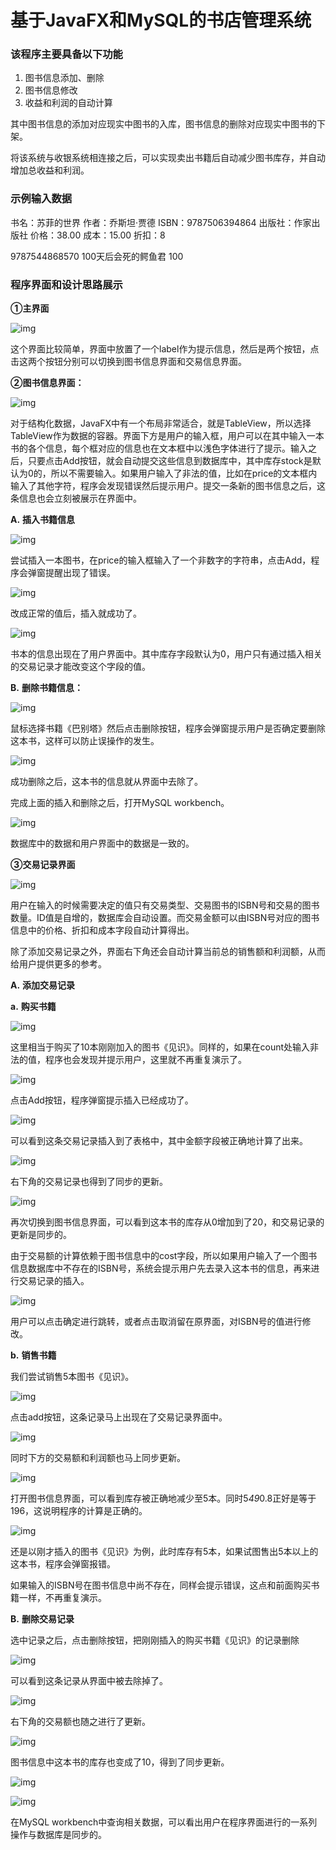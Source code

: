 # 基于JavaFX和MySQL的书店管理系统

### 该程序主要具备以下功能

1. 图书信息添加、删除
2. 图书信息修改
3. 收益和利润的自动计算

其中图书信息的添加对应现实中图书的入库，图书信息的删除对应现实中图书的下架。

将该系统与收银系统相连接之后，可以实现卖出书籍后自动减少图书库存，并自动增加总收益和利润。

### 示例输入数据

书名：苏菲的世界
作者：乔斯坦·贾德
ISBN：9787506394864
出版社：作家出版社
价格：38.00
成本：15.00
折扣：8

9787544868570 100天后会死的鳄鱼君 100

### 程序界面和设计思路展示

**①主界面**

![img](file:///C:/Users/wzk/AppData/Local/Temp/msohtmlclip1/01/clip_image002.jpg)

这个界面比较简单，界面中放置了一个label作为提示信息，然后是两个按钮，点击这两个按钮分别可以切换到图书信息界面和交易信息界面。

**②图书信息界面：**

![img](file:///C:/Users/wzk/AppData/Local/Temp/msohtmlclip1/01/clip_image004.jpg)

对于结构化数据，JavaFX中有一个布局非常适合，就是TableView，所以选择TableView作为数据的容器。界面下方是用户的输入框，用户可以在其中输入一本书的各个信息，每个框对应的信息也在文本框中以浅色字体进行了提示。输入之后，只要点击Add按钮，就会自动提交这些信息到数据库中，其中库存stock是默认为0的，所以不需要输入。如果用户输入了非法的值，比如在price的文本框内输入了其他字符，程序会发现错误然后提示用户。提交一条新的图书信息之后，这条信息也会立刻被展示在界面中。

 

**A.** **插入书籍信息**

![img](file:///C:/Users/wzk/AppData/Local/Temp/msohtmlclip1/01/clip_image006.jpg)

尝试插入一本图书，在price的输入框输入了一个非数字的字符串，点击Add，程序会弹窗提醒出现了错误。

![img](file:///C:/Users/wzk/AppData/Local/Temp/msohtmlclip1/01/clip_image008.jpg)

改成正常的值后，插入就成功了。

![img](file:///C:/Users/wzk/AppData/Local/Temp/msohtmlclip1/01/clip_image010.jpg)

书本的信息出现在了用户界面中。其中库存字段默认为0，用户只有通过插入相关的交易记录才能改变这个字段的值。

**B.** **删除书籍信息：**

![img](file:///C:/Users/wzk/AppData/Local/Temp/msohtmlclip1/01/clip_image012.jpg)

鼠标选择书籍《巴别塔》然后点击删除按钮，程序会弹窗提示用户是否确定要删除这本书，这样可以防止误操作的发生。

![img](file:///C:/Users/wzk/AppData/Local/Temp/msohtmlclip1/01/clip_image014.jpg)

成功删除之后，这本书的信息就从界面中去除了。

完成上面的插入和删除之后，打开MySQL workbench。

![img](file:///C:/Users/wzk/AppData/Local/Temp/msohtmlclip1/01/clip_image016.jpg)

数据库中的数据和用户界面中的数据是一致的。

**③交易记录界面**

![img](file:///C:/Users/wzk/AppData/Local/Temp/msohtmlclip1/01/clip_image018.jpg)

用户在输入的时候需要决定的值只有交易类型、交易图书的ISBN号和交易的图书数量。ID值是自增的，数据库会自动设置。而交易金额可以由ISBN号对应的图书信息中的价格、折扣和成本字段自动计算得出。

除了添加交易记录之外，界面右下角还会自动计算当前总的销售额和利润额，从而给用户提供更多的参考。

 

**A.** **添加交易记录**

**a.** **购买书籍**

![img](file:///C:/Users/wzk/AppData/Local/Temp/msohtmlclip1/01/clip_image020.jpg)

这里相当于购买了10本刚刚加入的图书《见识》。同样的，如果在count处输入非法的值，程序也会发现并提示用户，这里就不再重复演示了。

![img](file:///C:/Users/wzk/AppData/Local/Temp/msohtmlclip1/01/clip_image022.jpg)

点击Add按钮，程序弹窗提示插入已经成功了。

![img](file:///C:/Users/wzk/AppData/Local/Temp/msohtmlclip1/01/clip_image024.jpg)

可以看到这条交易记录插入到了表格中，其中金额字段被正确地计算了出来。

![img](file:///C:/Users/wzk/AppData/Local/Temp/msohtmlclip1/01/clip_image026.jpg)

右下角的交易记录也得到了同步的更新。

![img](file:///C:/Users/wzk/AppData/Local/Temp/msohtmlclip1/01/clip_image028.jpg)

再次切换到图书信息界面，可以看到这本书的库存从0增加到了20，和交易记录的更新是同步的。

 

由于交易额的计算依赖于图书信息中的cost字段，所以如果用户输入了一个图书信息数据库中不存在的ISBN号，系统会提示用户先去录入这本书的信息，再来进行交易记录的插入。

![img](file:///C:/Users/wzk/AppData/Local/Temp/msohtmlclip1/01/clip_image030.jpg)

用户可以点击确定进行跳转，或者点击取消留在原界面，对ISBN号的值进行修改。

 

**b.** **销售书籍**

我们尝试销售5本图书《见识》。

![img](file:///C:/Users/wzk/AppData/Local/Temp/msohtmlclip1/01/clip_image032.jpg)

点击add按钮，这条记录马上出现在了交易记录界面中。

![img](file:///C:/Users/wzk/AppData/Local/Temp/msohtmlclip1/01/clip_image034.jpg)

同时下方的交易额和利润额也马上同步更新。

![img](file:///C:/Users/wzk/AppData/Local/Temp/msohtmlclip1/01/clip_image036.jpg)

打开图书信息界面，可以看到库存被正确地减少至5本。同时5*49*0.8正好是等于196，这说明程序的计算是正确的。

![img](file:///C:/Users/wzk/AppData/Local/Temp/msohtmlclip1/01/clip_image038.jpg)

还是以刚才插入的图书《见识》为例，此时库存有5本，如果试图售出5本以上的这本书，程序会弹窗报错。

如果输入的ISBN号在图书信息中尚不存在，同样会提示错误，这点和前面购买书籍一样，不再重复演示。

 

**B.** **删除交易记录**

选中记录之后，点击删除按钮，把刚刚插入的购买书籍《见识》的记录删除

![img](file:///C:/Users/wzk/AppData/Local/Temp/msohtmlclip1/01/clip_image040.jpg)

可以看到这条记录从界面中被去除掉了。

![img](file:///C:/Users/wzk/AppData/Local/Temp/msohtmlclip1/01/clip_image042.jpg)

右下角的交易额也随之进行了更新。

![img](file:///C:/Users/wzk/AppData/Local/Temp/msohtmlclip1/01/clip_image044.jpg)

图书信息中这本书的库存也变成了10，得到了同步更新。

![img](file:///C:/Users/wzk/AppData/Local/Temp/msohtmlclip1/01/clip_image046.jpg)

![img](file:///C:/Users/wzk/AppData/Local/Temp/msohtmlclip1/01/clip_image048.jpg)

在MySQL workbench中查询相关数据，可以看出用户在程序界面进行的一系列操作与数据库是同步的。